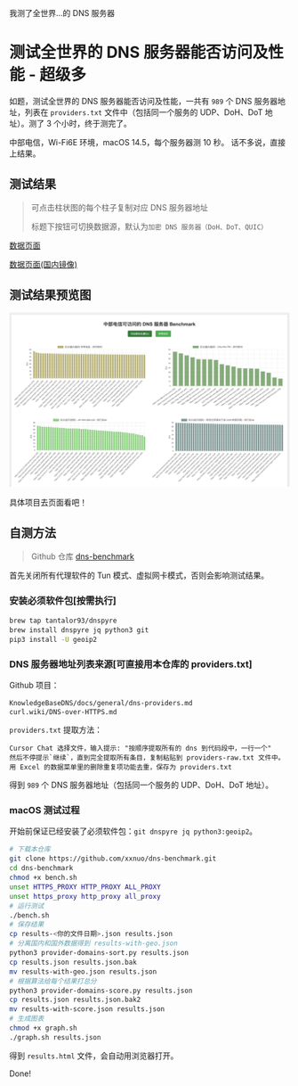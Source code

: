 我测了全世界...的 DNS 服务器

# 测试全世界的 DNS 服务器能否访问及性能 - 超级多

如题，测试全世界的 DNS 服务器能否访问及性能，一共有 `989` 个 DNS 服务器地址，列表在 `providers.txt` 文件中（包括同一个服务的 UDP、DoH、DoT 地址）。测了 3 个小时，终于测完了。

中部电信，Wi-Fi6E 环境，macOS 14.5，每个服务器测 10 秒。
话不多说，直接上结果。

## 测试结果

> 可点击柱状图的每个柱子复制对应 DNS 服务器地址
>
> 标题下按钮可切换数据源，默认为`加密 DNS 服务器（DoH、DoT、QUIC）`

[数据页面](https://xxnuo.github.io/dns-benchmark/results.html)

[数据页面(国内镜像)](https://dns-benchmark.gh.2020818.xyz/results.html)

## 测试结果预览图

![测试结果预览](./preview.jpeg)

具体项目去页面看吧！

## 自测方法

> Github 仓库 [dns-benchmark](https://github.com/xxnuo/dns-benchmark/)

首先关闭所有代理软件的 Tun 模式、虚拟网卡模式，否则会影响测试结果。

### 安装必须软件包[按需执行]

```bash
brew tap tantalor93/dnspyre
brew install dnspyre jq python3 git
pip3 install -U geoip2
```

### DNS 服务器地址列表来源[可直接用本仓库的 providers.txt]

Github 项目：

```
KnowledgeBaseDNS/docs/general/dns-providers.md
curl.wiki/DNS-over-HTTPS.md
```

`providers.txt` 提取方法：

```
Cursor Chat 选择文件，输入提示: "按顺序提取所有的 dns 到代码段中，一行一个"
然后不停提示`继续`，直到完全提取所有条目，复制粘贴到 providers-raw.txt 文件中。
用 Excel 的数据菜单里的删除重复项功能去重，保存为 providers.txt
```

得到 `989` 个 DNS 服务器地址（包括同一个服务的 UDP、DoH、DoT 地址）。

### macOS 测试过程

开始前保证已经安装了必须软件包：`git dnspyre jq python3:geoip2`。

```bash
# 下载本仓库
git clone https://github.com/xxnuo/dns-benchmark.git
cd dns-benchmark
chmod +x bench.sh
unset HTTPS_PROXY HTTP_PROXY ALL_PROXY
unset https_proxy http_proxy all_proxy
# 运行测试
./bench.sh
# 保存结果
cp results-<你的文件日期>.json results.json
# 分离国内和国外数据得到 results-with-geo.json
python3 provider-domains-sort.py results.json
cp results.json results.json.bak
mv results-with-geo.json results.json
# 根据算法给每个结果打总分
python3 provider-domains-score.py results.json
cp results.json results.json.bak2
mv results-with-score.json results.json
# 生成图表
chmod +x graph.sh
./graph.sh results.json
```

得到 `results.html` 文件，会自动用浏览器打开。

Done!
